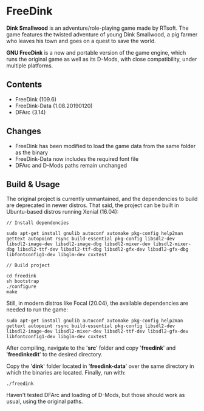 # FreeDink

**Dink Smallwood** is an adventure/role-playing game made by RTsoft. The game features the twisted adventure of young Dink Smallwood, a pig farmer who leaves his town and goes on a quest to save the world.

**GNU FreeDink** is a new and portable version of the game engine, which runs the original game as well as its D-Mods, with close compatibility, under multiple platforms.

## Contents

- FreeDink (109.6)
- FreeDink-Data (1.08.20190120)
- DFArc (3.14)

## Changes

- FreeDink has been modified to load the game data from the same folder as the binary
- FreeDink-Data now includes the required font file
- DFArc and D-Mods paths remain unchanged

## Build & Usage

The original project is currently unmantained, and the dependencies to build are deprecated in newer distros. That said, the project can be built in Ubuntu-based distros running Xenial (16.04):

```
// Install dependencies

sudo apt-get install gnulib autoconf automake pkg-config help2man gettext autopoint rsync build-essential pkg-config libsdl2-dev libsdl2-image-dev libsdl2-image-dbg libsdl2-mixer-dev libsdl2-mixer-dbg libsdl2-ttf-dev libsdl2-ttf-dbg libsdl2-gfx-dev libsdl2-gfx-dbg libfontconfig1-dev libglm-dev cxxtest

// Build project

cd freedink
sh bootstrap
./configure
make
```

Still, in modern distros like Focal (20.04), the available dependencies are needed to run the game:

```
sudo apt-get install gnulib autoconf automake pkg-config help2man gettext autopoint rsync build-essential pkg-config libsdl2-dev libsdl2-image-dev libsdl2-mixer-dev libsdl2-ttf-dev libsdl2-gfx-dev libfontconfig1-dev libglm-dev cxxtest
```

After compiling, navigate to the '**src**' folder and copy '**freedink**' and '**freedinkedit**' to the desired directory.

Copy the '**dink**' folder located in '**freedink-data**' over the same directory in which the binaries are located. Finally, run with:

```
./freedink
```

Haven't tested DFArc and loading of D-Mods, but those should work as usual, using the original paths.